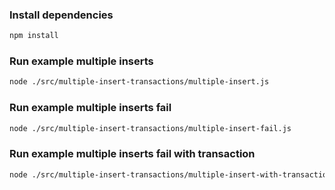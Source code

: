 ### Install dependencies

```bash
npm install
```

### Run example multiple inserts

```bash
node ./src/multiple-insert-transactions/multiple-insert.js
```

### Run example multiple inserts fail

```bash
node ./src/multiple-insert-transactions/multiple-insert-fail.js
```

### Run example multiple inserts fail with transaction

```bash
node ./src/multiple-insert-transactions/multiple-insert-with-transaction.js
```
